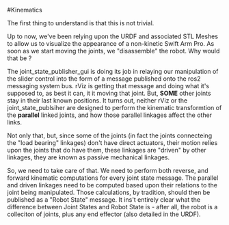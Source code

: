 #Kinematics

The first thing to understand is that this is not trivial.

Up to now, we've been relying upon the URDF and associated STL Meshes to allow us to visualize the appearance of a non-kinetic Swift Arm Pro.
As soon as we start moving the joints, we "disassemble" the robot.  Why would that be ?

The joint_state_publisher_gui is doing its job in relaying our manipulation of the slider control into the form of a message published onto the ros2 messaging system bus.  rViz is getting that message and doing what it's supposed to, as best it can, it it moving that joint.  But, **SOME** other joints stay in their last known positions.  It turns out, neither rViz or the joint_state_publsiher are designed to perform the kinematic transformtion of the **parallel** linked joints, and how those parallel linkages affect the other links. 

Not only that, but, since some of the joints (in fact the joints connecteing the "load bearing" linkages) don't have direct actuators, their motion relies upon the joints that do have them, these linkages are "driven" by other linkages, they are known as passive mechanical linkages.

So, we need to take care of that.  We need to perform both reverse, and forward kinematic computations for every joint state message.  The parallel and driven linkages need to be computed based upon their relations to the joint being manipulated.  Those calculations, by tradition, should then be published as a "Robot State" message.  It ins't entirely clear what the difference between Joint States and Robot State is - after all, the robot is a colleciton of joints, plus any end effector (also detailed in the URDF).